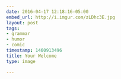 ```yaml
---
date: 2016-04-17 12:18:16-05:00
embed_url: http://i.imgur.com/zLDhc3E.jpg
layout: post
tags:
- grammar
- humor
- comic
timestamp: 1460913496
title: Your Welcome
type: image

---
```

<img src="http://i.imgur.com/zLDhc3E.jpg" alt="" />

